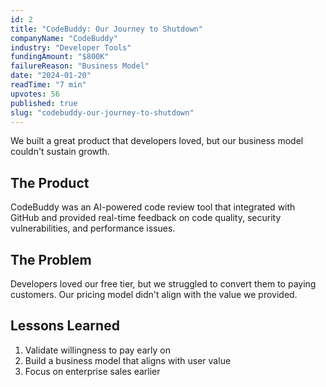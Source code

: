 ```yaml
---
id: 2
title: "CodeBuddy: Our Journey to Shutdown"
companyName: "CodeBuddy"
industry: "Developer Tools"
fundingAmount: "$800K"
failureReason: "Business Model"
date: "2024-01-20"
readTime: "7 min"
upvotes: 56
published: true
slug: "codebuddy-our-journey-to-shutdown"
---
```


We built a great product that developers loved, but our business model couldn't sustain growth.

## The Product

CodeBuddy was an AI-powered code review tool that integrated with GitHub and provided real-time feedback on code quality, security vulnerabilities, and performance issues.

## The Problem

Developers loved our free tier, but we struggled to convert them to paying customers. Our pricing model didn't align with the value we provided.

## Lessons Learned

1. Validate willingness to pay early on
2. Build a business model that aligns with user value
3. Focus on enterprise sales earlier